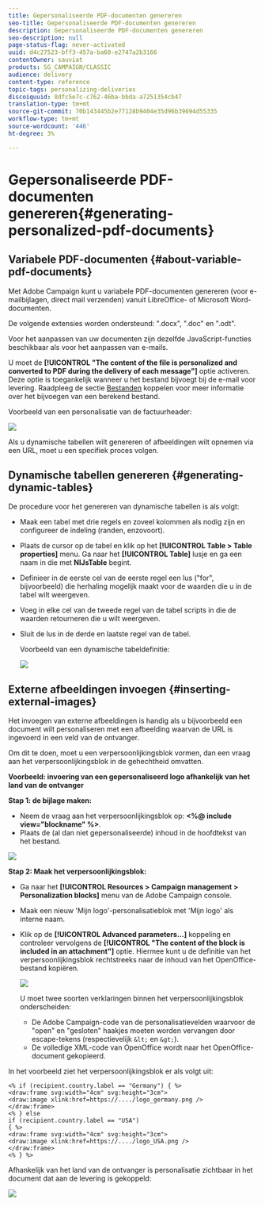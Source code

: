 ```yaml
---
title: Gepersonaliseerde PDF-documenten genereren
seo-title: Gepersonaliseerde PDF-documenten genereren
description: Gepersonaliseerde PDF-documenten genereren
seo-description: null
page-status-flag: never-activated
uuid: d4c27523-bff3-457a-ba60-e2747a2b3166
contentOwner: sauviat
products: SG_CAMPAIGN/CLASSIC
audience: delivery
content-type: reference
topic-tags: personalizing-deliveries
discoiquuid: 8dfc5e7c-c762-46ba-bbda-a7251354cb47
translation-type: tm+mt
source-git-commit: 70b143445b2e77128b9404e35d96b39694d55335
workflow-type: tm+mt
source-wordcount: '446'
ht-degree: 3%

---
```



# Gepersonaliseerde PDF-documenten genereren{#generating-personalized-pdf-documents}

## Variabele PDF-documenten {#about-variable-pdf-documents}

Met Adobe Campaign kunt u variabele PDF-documenten genereren (voor e-mailbijlagen, direct mail verzenden) vanuit LibreOffice- of Microsoft Word-documenten.

De volgende extensies worden ondersteund: &quot;.docx&quot;, &quot;.doc&quot; en &quot;.odt&quot;.

Voor het aanpassen van uw documenten zijn dezelfde JavaScript-functies beschikbaar als voor het aanpassen van e-mails.

U moet de **[!UICONTROL "The content of the file is personalized and converted to PDF during the delivery of each message"]** optie activeren. Deze optie is toegankelijk wanneer u het bestand bijvoegt bij de e-mail voor levering. Raadpleeg de sectie [Bestanden](../../delivery/using/attaching-files.md) koppelen voor meer informatie over het bijvoegen van een berekend bestand.

Voorbeeld van een personalisatie van de factuurheader:

![](assets/s_ncs_pdf_simple.png)

Als u dynamische tabellen wilt genereren of afbeeldingen wilt opnemen via een URL, moet u een specifiek proces volgen.

## Dynamische tabellen genereren {#generating-dynamic-tables}

De procedure voor het genereren van dynamische tabellen is als volgt:

* Maak een tabel met drie regels en zoveel kolommen als nodig zijn en configureer de indeling (randen, enzovoort).
* Plaats de cursor op de tabel en klik op het **[!UICONTROL Table > Table properties]** menu. Ga naar het **[!UICONTROL Table]** lusje en ga een naam in die met **NlJsTable** begint.
* Definieer in de eerste cel van de eerste regel een lus (&quot;for&quot;, bijvoorbeeld) die herhaling mogelijk maakt voor de waarden die u in de tabel wilt weergeven.
* Voeg in elke cel van de tweede regel van de tabel scripts in die de waarden retourneren die u wilt weergeven.
* Sluit de lus in de derde en laatste regel van de tabel.

   Voorbeeld van een dynamische tabeldefinitie:

   ![](assets/s_ncs_pdf_table.png)

## Externe afbeeldingen invoegen {#inserting-external-images}

Het invoegen van externe afbeeldingen is handig als u bijvoorbeeld een document wilt personaliseren met een afbeelding waarvan de URL is ingevoerd in een veld van de ontvanger.

Om dit te doen, moet u een verpersoonlijkingsblok vormen, dan een vraag aan het verpersoonlijkingsblok in de gehechtheid omvatten.

**Voorbeeld: invoering van een gepersonaliseerd logo afhankelijk van het land van de ontvanger**

**Stap 1: de bijlage maken:**

* Neem de vraag aan het verpersoonlijkingsblok op: **&lt;%@ include view=&quot;blockname&quot; %>**.
* Plaats de (al dan niet gepersonaliseerde) inhoud in de hoofdtekst van het bestand.

![](assets/s_ncs_open_office_blocdeperso.png)

**Stap 2: Maak het verpersoonlijkingsblok:**

* Ga naar het **[!UICONTROL Resources > Campaign management > Personalization blocks]** menu van de Adobe Campaign console.
* Maak een nieuw &#39;Mijn logo&#39;-personalisatieblok met &#39;Mijn logo&#39; als interne naam.
* Klik op de **[!UICONTROL Advanced parameters...]** koppeling en controleer vervolgens de **[!UICONTROL "The content of the block is included in an attachment"]** optie. Hiermee kunt u de definitie van het verpersoonlijkingsblok rechtstreeks naar de inhoud van het OpenOffice-bestand kopiëren.

   ![](assets/s_ncs_pdf_bloc_option.png)

   U moet twee soorten verklaringen binnen het verpersoonlijkingsblok onderscheiden:

   * De Adobe Campaign-code van de personalisatievelden waarvoor de &quot;open&quot; en &quot;gesloten&quot; haakjes moeten worden vervangen door escape-tekens (respectievelijk `&lt;` en `&gt;`).
   * De volledige XML-code van OpenOffice wordt naar het OpenOffice-document gekopieerd.

In het voorbeeld ziet het verpersoonlijkingsblok er als volgt uit:

```
<% if (recipient.country.label == "Germany") { %>
<draw:frame svg:width="4cm" svg:height="3cm">
<draw:image xlink:href=https://..../logo_germany.png />
</draw:frame>
<% } else
if (recipient.country.label == "USA")
{ %>
<draw:frame svg:width="4cm" svg:height="3cm">
<draw:image xlink:href=https://..../logo_USA.png />
</draw:frame>
<% } %>
```

Afhankelijk van het land van de ontvanger is personalisatie zichtbaar in het document dat aan de levering is gekoppeld:

![](assets/s_ncs_pdf_result.png)
